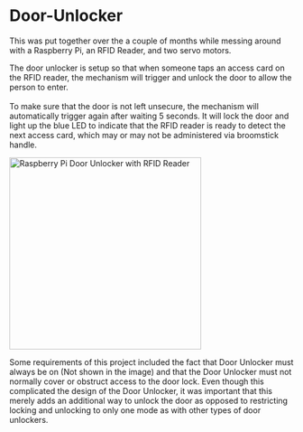 # Door-Unlocker

This was put together over the a couple of months while messing around with a Raspberry Pi, an RFID Reader, and two servo motors.

The door unlocker is setup so that when someone taps an access card on the RFID reader, the mechanism will trigger and unlock the door to allow the person to enter.<br><br>
	To make sure that the door is not left unsecure, the mechanism will automatically trigger again after waiting 5 seconds. It will lock the door and light up the blue LED to indicate that the RFID reader is ready to detect the next access card, which may or may not be administered via broomstick handle.

<img src="https://github.com/StormPizza/Door-Unlocker/blob/master/images-videos/good_copt2.gif" width="340" title="Door-Unlocker-Complete-Cycle" alt="Raspberry Pi Door Unlocker with RFID Reader" >

Some requirements of this project included the fact that Door Unlocker must always be on (Not shown in the image) and that the Door Unlocker must not normally cover or obstruct access to the door lock. Even though this complicated the design of the Door Unlocker, it was important that this merely adds an additional way to unlock the door as opposed to restricting locking and unlocking to only one mode as with other types of door unlockers.
